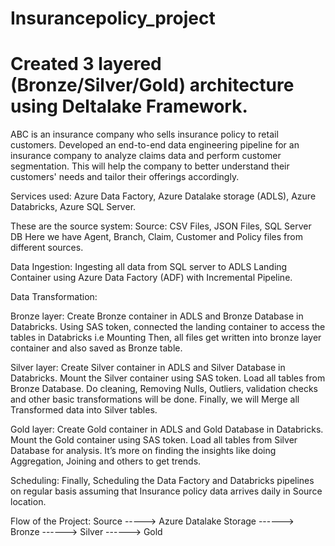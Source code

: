 # Insurancepolicy_project
# Created 3 layered (Bronze/Silver/Gold) architecture using Deltalake Framework.
 
ABC is an insurance company who sells insurance policy to retail customers. 
Developed an end-to-end data engineering pipeline for an insurance company to analyze claims data and perform customer segmentation. 
This will help the company to better understand their customers' needs and tailor their offerings accordingly.

Services used: Azure Data Factory, Azure Datalake storage (ADLS), Azure Databricks, Azure SQL Server.

These are the source system:
Source: CSV Files, JSON Files, SQL Server DB
Here we have Agent, Branch, Claim, Customer and Policy files from different sources. 


Data Ingestion:
Ingesting all data from SQL server to ADLS Landing Container using Azure Data Factory (ADF) with Incremental Pipeline. 

Data Transformation:

Bronze layer:
Create Bronze container in ADLS and Bronze Database in Databricks.
Using SAS token, connected the landing container to access the tables in Databricks i.e Mounting
Then, all files get written into bronze layer container and also saved as Bronze table.

Silver layer:
Create Silver container in ADLS and Silver Database in Databricks.
Mount the Silver container using SAS token.
Load all tables from Bronze Database.
Do cleaning, Removing Nulls, Outliers, validation checks and other basic transformations will be done. 
Finally, we will Merge all Transformed data into Silver tables.

Gold layer:
Create Gold container in ADLS and Gold Database in Databricks.
Mount the Gold container using SAS token.
Load all tables from Silver Database for analysis.
It’s more on finding the insights like doing Aggregation, Joining and others to get trends.

Scheduling:
Finally, Scheduling the Data Factory and Databricks pipelines on regular basis assuming that Insurance policy data arrives daily in Source location.

Flow of the Project:
Source -----> Azure Datalake Storage ------> Bronze ------> Silver ------> Gold 
